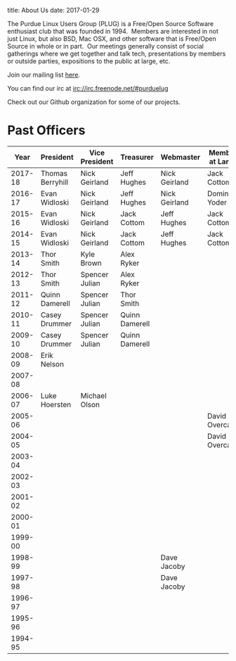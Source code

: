 title: About Us
date: 2017-01-29

The Purdue Linux Users Group (PLUG) is a Free/Open Source Software
enthusiast club that was founded in 1994.  Members are interested in not just Linux, but also
BSD, Mac OSX, and other software that is Free/Open Source in whole or in
part.  Our meetings generally consist of social gatherings where we get
together and talk tech, presentations by members or outside parties,
expositions to the public at large, etc.

Join our mailing list [here](https://groups.google.com/forum/#!forum/purduelug/join).

You can find our irc at <a href="irc://irc.freenode.net/#purduelug">irc://irc.freenode.net/#purduelug</a>

Check out our Github organization for some of our projects.


# Past Officers

|    Year | President        | Vice President | Treasurer      | Webmaster     | Member at Large |
|---------|------------------|----------------|----------------|---------------|-----------------|
| 2017-18 | Thomas Berryhill | Nick Geirland  | Jeff Hughes    | Nick Geirland | Jack Cottom     |
| 2016-17 | Evan Widloski    | Nick Geirland  | Jeff Hughes    | Nick Geirland | Dominic Yoder   |
| 2015-16 | Evan Widloski    | Nick Geirland  | Jack Cottom    | Jeff Hughes   | Jack Cottom     |
| 2014-15 | Evan Widloski    | Nick Geirland  | Jack Cottom    | Jeff Hughes   | Jack Cottom     |
| 2013-14 | Thor Smith       | Kyle Brown     | Alex Ryker     |               |                 |
| 2012-13 | Thor Smith       | Spencer Julian | Alex Ryker     |               |                 |
| 2011-12 | Quinn Damerell   | Spencer Julian | Thor Smith     |               |                 |
| 2010-11 | Casey Drummer    | Spencer Julian | Quinn Damerell |               |                 |
| 2009-10 | Casey Drummer    | Spencer Julian | Quinn Damerell |               |                 |
| 2008-09 | Erik Nelson      |                |                |               |                 |
| 2007-08 |                  |                |                |               |                 |
| 2006-07 | Luke Hoersten    | Michael Olson  |                |               |                 |
| 2005-06 |                  |                |                |               | David Overcash  |
| 2004-05 |                  |                |                |               | David Overcash  |
| 2003-04 |                  |                |                |               |                 |
| 2002-03 |                  |                |                |               |                 |
| 2001-02 |                  |                |                |               |                 |
| 2000-01 |                  |                |                |               |                 |
| 1999-00 |                  |                |                |               |                 |
| 1998-99 |                  |                |                | Dave Jacoby   |                 |
| 1997-98 |                  |                |                | Dave Jacoby   |                 |
| 1996-97 |                  |                |                |               |                 |
| 1995-96 |                  |                |                |               |                 |
| 1994-95 |                  |                |                |               |                 |


























